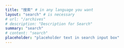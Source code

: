 ```yaml
---
title: "搜索" # in any language you want
layout: "search" # is necessary
# url: "/archives"
# description: "Description for Search"
summary: "search"
# content: "search"
placeholder: "placeholder text in search input box"
---
```



